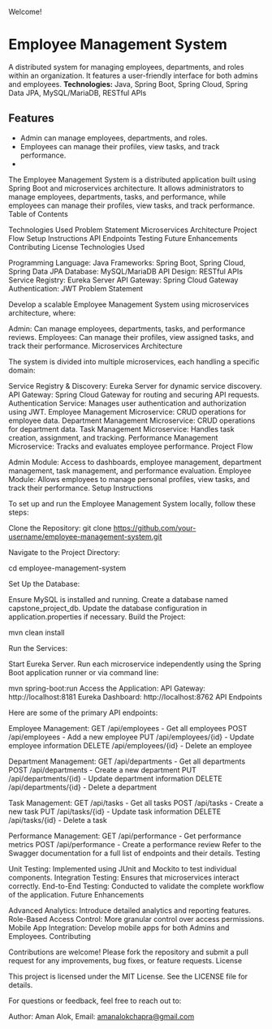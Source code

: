 Welcome!
# Employee Management System
A distributed system for managing employees, departments, and roles within an organization. It features a user-friendly interface for both admins and employees.
**Technologies:** Java, Spring Boot, Spring Cloud, Spring Data JPA, MySQL/MariaDB, RESTful APIs
## Features
- Admin can manage employees, departments, and roles.
- Employees can manage their profiles, view tasks, and track performance.
- 
The Employee Management System is a distributed application built using Spring Boot and microservices architecture. It allows administrators to manage employees, departments, tasks, and performance, while employees can manage their profiles, view tasks, and track performance. Table of Contents

Technologies Used Problem Statement Microservices Architecture Project Flow Setup Instructions API Endpoints Testing Future Enhancements Contributing License Technologies Used

Programming Language: Java Frameworks: Spring Boot, Spring Cloud, Spring Data JPA Database: MySQL/MariaDB API Design: RESTful APIs Service Registry: Eureka Server API Gateway: Spring Cloud Gateway Authentication: JWT Problem Statement

Develop a scalable Employee Management System using microservices architecture, where:

Admin: Can manage employees, departments, tasks, and performance reviews. Employees: Can manage their profiles, view assigned tasks, and track their performance. Microservices Architecture

The system is divided into multiple microservices, each handling a specific domain:

Service Registry & Discovery: Eureka Server for dynamic service discovery. API Gateway: Spring Cloud Gateway for routing and securing API requests. Authentication Service: Manages user authentication and authorization using JWT. Employee Management Microservice: CRUD operations for employee data. Department Management Microservice: CRUD operations for department data. Task Management Microservice: Handles task creation, assignment, and tracking. Performance Management Microservice: Tracks and evaluates employee performance. Project Flow

Admin Module: Access to dashboards, employee management, department management, task management, and performance evaluation. Employee Module: Allows employees to manage personal profiles, view tasks, and track their performance. Setup Instructions

To set up and run the Employee Management System locally, follow these steps:

Clone the Repository: git clone https://github.com/your-username/employee-management-system.git

Navigate to the Project Directory:

cd employee-management-system

Set Up the Database:

Ensure MySQL is installed and running. Create a database named capstone_project_db. Update the database configuration in application.properties if necessary. Build the Project:

mvn clean install

Run the Services:

Start Eureka Server. Run each microservice independently using the Spring Boot application runner or via command line:

mvn spring-boot:run Access the Application: API Gateway: http://localhost:8181 Eureka Dashboard: http://localhost:8762 API Endpoints

Here are some of the primary API endpoints:

Employee Management: GET /api/employees - Get all employees POST /api/employees - Add a new employee PUT /api/employees/{id} - Update employee information DELETE /api/employees/{id} - Delete an employee

Department Management: GET /api/departments - Get all departments POST /api/departments - Create a new department PUT /api/departments/{id} - Update department information DELETE /api/departments/{id} - Delete a department

Task Management: GET /api/tasks - Get all tasks POST /api/tasks - Create a new task PUT /api/tasks/{id} - Update task information DELETE /api/tasks/{id} - Delete a task

Performance Management: GET /api/performance - Get performance metrics POST /api/performance - Create a performance review Refer to the Swagger documentation for a full list of endpoints and their details. Testing

Unit Testing: Implemented using JUnit and Mockito to test individual components. Integration Testing: Ensures that microservices interact correctly. End-to-End Testing: Conducted to validate the complete workflow of the application. Future Enhancements

Advanced Analytics: Introduce detailed analytics and reporting features. Role-Based Access Control: More granular control over access permissions. Mobile App Integration: Develop mobile apps for both Admins and Employees. Contributing

Contributions are welcome! Please fork the repository and submit a pull request for any improvements, bug fixes, or feature requests. License

This project is licensed under the MIT License. See the LICENSE file for details.

For questions or feedback, feel free to reach out to:

Author: Aman Alok,
Email: amanalokchapra@gmail.com
